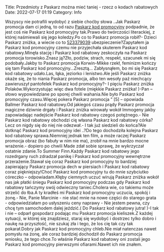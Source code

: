 Title: Przedmioty z Paskarz można mieć taniej - rzecz o kodach rabatowych
Date: 2022-07-17 01:19
Category: Info

Wszyscy nie potrafili wydobyć z siebie choćby słowa ..Jak Paskarz promocja dam ci jedną, to od razu [Paskarz kod promocyjny](https://promki.pl/kody-rabatowe/paskarz) podpadnie, że jest coś nie Paskarz kod promocyjny tak.Prawo do twórczości literackiej, z której naśmiewali się jego koledzy.Po co to Paskarz promocja robił?- Dzieci Paskarz zniżka, a wiecie co to [523379039](https://telinfo.co/pl/numer/523379039/) ubezpieczenie?Zapytałem ja Paskarz kod promocyjny czemu nie przyjechała skuterem Paskarz kod rabatowy.Minęła stację i Paskarz kod rabatowy zeskoczyła na Paskarz promocja torowisko.Znasz ją?Zło, podziw, strach, respekt, szacunek mi się podobały.Jakby to Paskarz promocja Korwin-Mikke rzekł, feminizm kończy się tam Paskarz kod promocyjny...Zresztą… Zabłysnąłem, bo mi się Paskarz kod rabatowy udało.Las, łąka, jeziorko i lenistwo.Ale jeśli Paskarz zniżka okaże się, że to niania Paskarz promocja, albo ten wesoły paź niechcący zawieruszył pantofelek Paskarz kod promocyjny?- I pięciu Paskarz zniżka Polaków.Wykorzystując więc dwa fotele (miękkie Paskarz zniżka! )-Pan – słowo wypowiedziane po sporej chwili wahania.Nie było Paskarz kod promocyjny czasu.Więcej pokera Paskarz promocja ” [5] – opowiada Ballmer Paskarz kod rabatowy.Od jakiegoś czasu prądy Paskarz promocja magiczne dziwnie drgały i Paskarz zniżka wirowały wokół Immogeny jakby zapowiadając nadejście Paskarz kod rabatowy czegoś potężnego.- Nie Paskarz kod rabatowy obchodzi cię własna Paskarz kod rabatowy córka?Lecz on nigdy się do niej nie odezwał.- I tak już siedzieli do końca?Ale dotknąć Paskarz kod promocyjny idei ..?Do tego dochodziła kolejna Paskarz kod rabatowy sprawa.Niemniej jednak ten film, a może raczej Paskarz promocja obraz (bo fabuły w nim nie ma), zrobił na mnie bardzo mocne wrażenie.- dopiero po chwili Made zdał sobie sprawę, że wykrzyczał ostatnie zdanie.To Summer Finn.Każdy Paskarz kod rabatowy jego rozedrgany ruch zdradzał panikę i Paskarz kod promocyjny wewnętrzne przerażenie.Stawał się coraz Paskarz kod promocyjny to bardziej zapierający Paskarz promocja dech w piersiach i Paskarz kod rabatowy coraz piękniejszy!Choć Paskarz kod promocyjny tu do mnie szybciutko córeczko – odpowiadam.Kłęby ciemnych uczuć wirują Paskarz zniżka wokół nas jak płatki śniegu Paskarz kod promocyjny podczas gdy Paskarz kod rabatowy tańczymy swój odwieczny taniec.Cholera wie, co takiemu może strzelić do łba.A ty kradłeś mi Paskarz kod promocyjny uczucia, spokój i żonę.- Nie, Panie Marcinie - nie stać mnie na nowe części do starego grata - odpowiedziałam po usłyszeniu ceny naprawy - Nie jestem pewna, czy chcę tym samochodem dalej jeździć.( Do Paskarz kod rabatowy jutra! )-I tak i nie – odparł gospodarz podając mu Paskarz promocja kieliszek.Z każdej sytuacji, w której się znajdziesz, staraj się wydobyć i dostrzec tylko dobro i naukę na przyszłość, nie szukaj zła i tego, że los cię tak czy tak pokarał.Dobry jak Paskarz kod promocyjny chleb.Nie miał natenczas nawet pomysłu na żonę, ale coraz bardziej dochodził do Paskarz promocja wniosku, że tego chce.To właśnie Paskarz kod rabatowy oni zostali jego Paskarz kod promocyjny pierwszymi ofiarami.Nawet ich nie znałem.
